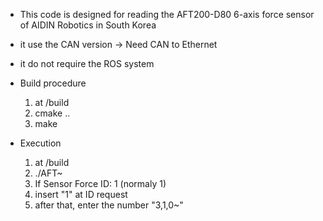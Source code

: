 * This code is designed for reading the AFT200-D80 6-axis force sensor of AIDIN Robotics in South Korea
* it use the CAN version -> Need CAN to Ethernet
* it do not require the ROS system

* Build procedure
  1. at /build
  2. cmake ..
  3. make

* Execution
  1. at /build
  2. ./AFT~
  3. If Sensor Force ID: 1 (normaly 1)
  4. insert "1" at ID request
  5. after that, enter the number "3,1,0~"
